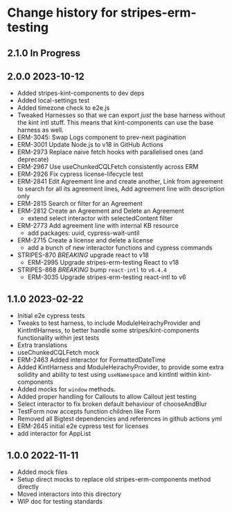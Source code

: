 # Change history for stripes-erm-testing

## 2.1.0 In Progress

## 2.0.0 2023-10-12
  * Added stripes-kint-components to dev deps
  * Added local-settings test
  * Added timezone check to e2e.js
  * Tweaked Harnesses so that we can export *just* the base harness without the kint intl stuff. This means that kint-components can use the base harness as well.
  * ERM-3045: Swap Logs component to prev-next pagination
  * ERM-3001 Update Node.js to v18 in GitHub Actions
  * ERM-2973 Replace naive fetch hooks with parallelised ones (and deprecate)
  * ERM-2967 Use useChunkedCQLFetch consistently across ERM
  * ERM-2926 Fix cypress license-lifecycle test
  * ERM-2841 Edit Agreement line and create another, Link from agreement to search for all its agreement lines, Add agreement line with description only
  * ERM-2815 Search or filter for an Agreement
  * ERM-2812 Create an Agreement and Delete an Agreement
    * extend select interactor with selectedContent filter
  * ERM-2773 Add agreement line with internal KB resource
    * add packages: uuid, cypress-wait-until
  * ERM-2715 Create a license and delete a license
    * add a bunch of new interactor functions and cypress commands
  * STRIPES-870 *BREAKING* upgrade react to v18
    * ERM-2995 Upgrade stripes-erm-testing React to v18
  * STRIPES-868 *BREAKING* bump `react-intl` to `v6.4.4`
    * ERM-3035 Upgrade stripes-erm-testing react-intl to v6

## 1.1.0 2023-02-22
  * Initial e2e cypress tests
  * Tweaks to test harness, to include ModuleHeirachyProvider and KintIntlHarness, to better handle some stripes/kint-components functionality within jest tests
  * Extra translations
  * useChunkedCQLFetch mock
  * ERM-2463 Added interactor for FormattedDateTime
  * Added KintHarness and ModuleHeirachyProvider, to provide some extra solidity and ability to test using `useNamespace` and kintIntl within kint-components
  * Added mocks for `window` methods.
  * Added proper handling for Callouts to allow Callout jest testing
  * Select interactor to fix broken default behaviour of chooseAndBlur
  * TestForm now accepts function children like Form
  * Removed all Bigtest dependencies and references in github actions yml
  * ERM-2645 initial e2e cypress test for licenses
  * add interactor for AppList

## 1.0.0 2022-11-11
  * Added mock files
  * Setup direct mocks to replace old stripes-erm-components method directly
  * Moved interactors into this directory
  * WIP doc for testing standards
